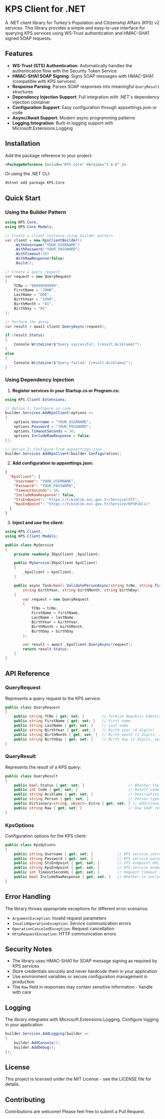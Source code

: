 # KPS Client for .NET

A .NET client library for Turkey's Population and Citizenship Affairs (KPS) v2 services. This library provides a simple and easy-to-use interface for querying KPS services using WS-Trust authentication and HMAC-SHA1 signed SOAP requests.

## Features

- **WS-Trust (STS) Authentication**: Automatically handles the authentication flow with the Security Token Service
- **HMAC-SHA1 SOAP Signing**: Signs SOAP messages with HMAC-SHA1 (compatible with KPS services)
- **Response Parsing**: Parses SOAP responses into meaningful `QueryResult` structures
- **Dependency Injection Support**: Full integration with .NET's dependency injection container
- **Configuration Support**: Easy configuration through appsettings.json or code
- **Async/Await Support**: Modern async programming patterns
- **Logging Integration**: Built-in logging support with Microsoft.Extensions.Logging

## Installation

Add the package reference to your project:

```xml
<PackageReference Include="KPS.Core" Version="1.0.0" />
```

Or using the .NET CLI:

```bash
dotnet add package KPS.Core
```

## Quick Start

### Using the Builder Pattern

```csharp
using KPS.Core;
using KPS.Core.Models;

// Create a client instance using builder pattern
var client = new KpsClientBuilder()
    .WithUsername("YOUR_USERNAME")
    .WithPassword("YOUR_PASSWORD")
    .WithTimeout(30)
    .WithRawResponse(false)
    .Build();

// Create a query request
var request = new QueryRequest
{
    TCNo = "99999999999",
    FirstName = "JOHN",
    LastName = "DOE",
    BirthYear = "1990",
    BirthMonth = "01",
    BirthDay = "01"
};

// Perform the query
var result = await client.QueryAsync(request);

if (result.Status)
{
    Console.WriteLine($"Query successful: {result.Aciklama}");
}
else
{
    Console.WriteLine($"Query failed: {result.Aciklama}");
}
```

### Using Dependency Injection

1. **Register services in your Startup.cs or Program.cs:**

```csharp
using KPS.Client.Extensions;

// Option 1: Configure in code
builder.Services.AddKpsClient(options =>
{
    options.Username = "YOUR_USERNAME";
    options.Password = "YOUR_PASSWORD";
    options.TimeoutSeconds = 30;
    options.IncludeRawResponse = false;
});

// Option 2: Configure from appsettings.json
builder.Services.AddKpsClient(builder.Configuration);
```

2. **Add configuration to appsettings.json:**

```json
{
  "KpsClient": {
    "Username": "YOUR_USERNAME",
    "Password": "YOUR_PASSWORD",
    "TimeoutSeconds": 30,
    "IncludeRawResponse": false,
    "StsEndpoint": "https://tckimlik.nvi.gov.tr/Service/STS",
    "KpsEndpoint": "https://tckimlik.nvi.gov.tr/Service/KPSPublic"
  }
}
```

3. **Inject and use the client:**

```csharp
using KPS.Client;
using KPS.Client.Models;

public class MyService
{
    private readonly IKpsClient _kpsClient;

    public MyService(IKpsClient kpsClient)
    {
        _kpsClient = kpsClient;
    }

    public async Task<bool> ValidatePersonAsync(string tcNo, string firstName, string lastName, 
        string birthYear, string birthMonth, string birthDay)
    {
        var request = new QueryRequest
        {
            TCNo = tcNo,
            FirstName = firstName,
            LastName = lastName,
            BirthYear = birthYear,
            BirthMonth = birthMonth,
            BirthDay = birthDay
        };

        var result = await _kpsClient.QueryAsync(request);
        return result.Status;
    }
}
```

## API Reference

### QueryRequest

Represents a query request to the KPS service:

```csharp
public class QueryRequest
{
    public string TCNo { get; set; }        // Turkish Republic Identity Number (11 digits)
    public string FirstName { get; set; }   // First name
    public string LastName { get; set; }    // Last name
    public string BirthYear { get; set; }   // Birth year (4 digits)
    public string BirthMonth { get; set; }  // Birth month (2 digits, zero-padded)
    public string BirthDay { get; set; }    // Birth day (2 digits, zero-padded)
}
```

### QueryResult

Represents the result of a KPS query:

```csharp
public class QueryResult
{
    public bool Status { get; set; }                    // Whether the query was successful
    public int Code { get; set; }                       // Result code (1=Success, 2=Error/NotFound, 3=Deceased)
    public string Aciklama { get; set; }                // Description of the result
    public string Person { get; set; }                  // Person type (tc_vatandasi, yabanci, mavi)
    public Dictionary<string, object> Extra { get; set; } // Additional data
    public string Raw { get; set; }                     // Raw SOAP response (if enabled)
}
```

### KpsOptions

Configuration options for the KPS client:

```csharp
public class KpsOptions
{
    public string Username { get; set; }           // KPS service username
    public string Password { get; set; }           // KPS service password
    public string StsEndpoint { get; set; }        // STS endpoint URL
    public string KpsEndpoint { get; set; }        // KPS service endpoint URL
    public int TimeoutSeconds { get; set; }        // Request timeout in seconds
    public bool IncludeRawResponse { get; set; }   // Whether to include raw SOAP response
}
```

## Error Handling

The library throws appropriate exceptions for different error scenarios:

- `ArgumentException`: Invalid request parameters
- `InvalidOperationException`: Service communication errors
- `OperationCanceledException`: Request cancellation
- `HttpRequestException`: HTTP communication errors

## Security Notes

- The library uses HMAC-SHA1 for SOAP message signing as required by KPS services
- Store credentials securely and never hardcode them in your application
- Use environment variables or secure configuration management in production
- The `Raw` field in responses may contain sensitive information - handle with care

## Logging

The library integrates with Microsoft.Extensions.Logging. Configure logging in your application:

```csharp
builder.Services.AddLogging(builder =>
{
    builder.AddConsole();
    builder.AddDebug();
});
```

## License

This project is licensed under the MIT License - see the LICENSE file for details.

## Contributing

Contributions are welcome! Please feel free to submit a Pull Request.
